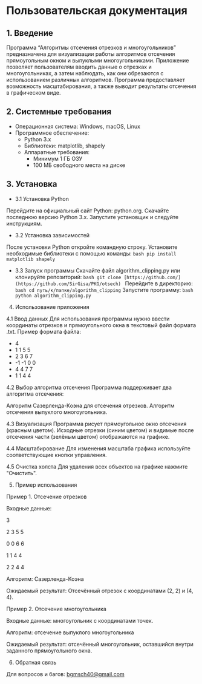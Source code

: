 # **Пользовательская документация**
## 1. Введение
Программа “Алгоритмы отсечения отрезков и многоугольников” предназначена для визуализации работы алгоритмов отсечения прямоугольным окном и выпуклыми многоугольниками. Приложение позволяет пользователям вводить данные о отрезках и многоугольниках, а затем наблюдать, как они обрезаются с использованием различных алгоритмов. Программа предоставляет возможность масштабирования, а также выводит результаты отсечения в графическом виде.

## 2. Системные требования
- Операционная система: Windows, macOS, Linux
- Программное обеспечение:
  - Python 3.x
  - Библиотеки: matplotlib, shapely
  - Аппаратные требования:
    - Минимум 1 ГБ ОЗУ
    - 100 МБ свободного места на диске

## 3. Установка

- 3.1 Установка Python

Перейдите на официальный сайт Python: python.org.
Скачайте последнюю версию Python 3.x.
Запустите установщик и следуйте инструкциям.

- 3.2 Установка зависимостей

После установки Python откройте командную строку.
Установите необходимые библиотеки с помощью команды:
``bash
pip install matplotlib shapely
``
- 3.3 Запуск программы
Скачайте файл algorithm_clipping.py или клонируйте репозиторий:
``bash
git clone [https://github.com/](https://github.com/SirGisa/PKG/otsech)
``
Перейдите в директорию:
``bash cd путь/к/папке/algorithm_clipping``
Запустите программу:
``bash python algorithm_clipping.py``

4. Использование приложения

4.1 Ввод данных
Для использования программы нужно ввести координаты отрезков и прямоугольного окна в текстовый файл формата .txt. Пример формата файла:

- 4
- 1 1 5 5
- 2 3 6 7
- -1 -1 0 0
- 4 4 7 7
- 1 1 4 4


4.2 Выбор алгоритма отсечения
Программа поддерживает два алгоритма отсечения:


Алгоритм Сазерленда-Коэна для отсечения отрезков.
Алгоритм отсечения выпуклого многоугольника.

4.3 Визуализация
Программа рисует прямоугольное окно отсечения (красным цветом).
Исходные отрезки (синим цветом) и видимые после отсечения части (зелёным цветом) отображаются на графике.

4.4 Масштабирование
Для изменения масштаба графика используйте соответствующие кнопки управления.

4.5 Очистка холста
Для удаления всех объектов на графике нажмите "Очистить".

5. Пример использования

Пример 1. Отсечение отрезков

Входные данные:

3

2 3 5 5

0 0 6 6

1 1 4 4

2 2 4 4

Алгоритм: Сазерленда-Коэна

Ожидаемый результат: Отсечённый отрезок с координатами (2, 2) и (4, 4).

Пример 2. Отсечение многоугольника

Входные данные: многоугольник с координатами точек.

Алгоритм: отсечение выпуклого многоугольника

Ожидаемый результат: отсечённый многоугольник, оставшийся внутри заданного прямоугольного окна.

6. Обратная связь

Для вопросов и багов: bgmsch40@gmail.com
